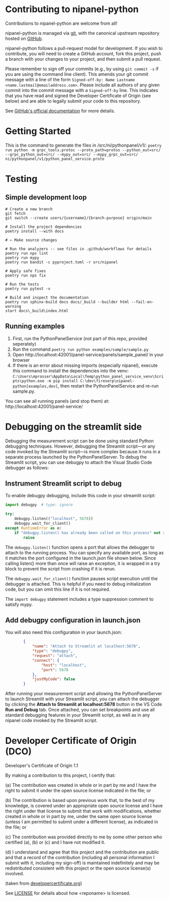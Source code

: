 # Contributing to nipanel-python

Contributions to nipanel-python are welcome from all!

nipanel-python is managed via [git](https://git-scm.com), with the canonical upstream
repository hosted on [GitHub](https://github.com/ni/<reponame>/).

nipanel-python follows a pull-request model for development.  If you wish to
contribute, you will need to create a GitHub account, fork this project, push a
branch with your changes to your project, and then submit a pull request.

Please remember to sign off your commits (e.g., by using `git commit -s` if you
are using the command line client). This amends your git commit message with a line
of the form `Signed-off-by: Name Lastname <name.lastmail@emailaddress.com>`. Please
include all authors of any given commit into the commit message with a
`Signed-off-by` line. This indicates that you have read and signed the Developer
Certificate of Origin (see below) and are able to legally submit your code to
this repository.

See [GitHub's official documentation](https://help.github.com/articles/using-pull-requests/) for more details.

# Getting Started

This is the command to generate the files in /src/ni/pythonpanel/v1/:
`poetry run python -m grpc_tools.protoc --proto_path=protos --python_out=src/ --grpc_python_out=src/ --mypy_out=src/ --mypy_grpc_out=src/ ni/pythonpanel/v1/python_panel_service.proto`

# Testing

## Simple development loop

```
# Create a new branch
git fetch
git switch --create users/{username}/{branch-purpose} origin/main

# Install the project dependencies
poetry install --with docs

# ✍ Make source changes

# Run the analyzers -- see files in .github/workflows for details
poetry run nps lint
poetry run mypy
poetry run bandit -c pyproject.toml -r src/nipanel

# Apply safe fixes
poetry run nps fix

# Run the tests
poetry run pytest -v

# Build and inspect the documentation
poetry run sphinx-build docs docs/_build --builder html --fail-on-warning
start docs\_build\index.html
```

## Running examples

1. First, run the PythonPanelService (not part of this repo, provided seperately)
2. Run the command `poetry run python examples/sample/sample.py`
3. Open http://localhost:42001/panel-service/panels/sample_panel/ in your browser
4. If there is an error about missing imports (especially nipanel), execute this
   command to install the dependencies into the venv: `C:\Users\mprosser\AppData\Local\Temp\python_panel_service_venv\Scripts\python.exe
   -m pip install C:\dev\fireserp\nipanel-python[examples,dev]`, then restart the PythonPanelService and re-run sample.py.

You can see all running panels (and stop them) at: http://localhost:42001/panel-service/

# Debugging on the streamlit side

Debugging the measurement script can be done using standard Python debugging
techniques. However, debugging the Streamlit script—or any code invoked by the
Streamlit script—is more complex because it runs in a separate process launched
by the PythonPanelServer. To debug the Streamlit script, you can use debugpy to
attach the Visual Studio Code debugger as follows:

## Instrument Streamlit script to debug

To enable debugpy debugging, include this code in your streamlit script:

```python
import debugpy  # type: ignore

try:
    debugpy.listen(("localhost", 5678))
    debugpy.wait_for_client() 
except RuntimeError as e:
    if "debugpy.listen() has already been called on this process" not in str(e):
        raise
```

The `debugpy.listen()` function opens a port that allows the debugger to attach
to the running process. You can specify any available port, as long as it
matches the port configured in the launch.json file shown below. Since calling
listen() more than once will raise an exception, it is wrapped in a try block to
prevent the script from crashing if it is rerun.

The `debugpy.wait_for_client()` function pauses script execution until the
debugger is attached. This is helpful if you need to debug initialization code,
but you can omit this line if it is not required.

The `import debugpy` statement includes a type suppression comment to satisfy mypy.

## Add debugpy configuration in launch.json 

You will also need this configuration in your launch.json:

```json
        {
            "name": "Attach to Streamlit at localhost:5678",
            "type": "debugpy",
            "request": "attach",
            "connect": {
                "host": "localhost",
                "port": 5678
            },
            "justMyCode": false
        }
```

After running your measurement script and allowing the PythonPanelServer to
launch Streamlit with your Streamlit script, you can attach the debugger by
clicking the **Attach to Streamlit at localhost:5678** button in the VS Code
**Run and Debug** tab. Once attached, you can set breakpoints and use all
standard debugging features in your Streamlit script, as well as in any nipanel
code invoked by the Streamlit script.

# Developer Certificate of Origin (DCO)

   Developer's Certificate of Origin 1.1

   By making a contribution to this project, I certify that:

   (a) The contribution was created in whole or in part by me and I
       have the right to submit it under the open source license
       indicated in the file; or

   (b) The contribution is based upon previous work that, to the best
       of my knowledge, is covered under an appropriate open source
       license and I have the right under that license to submit that
       work with modifications, whether created in whole or in part
       by me, under the same open source license (unless I am
       permitted to submit under a different license), as indicated
       in the file; or

   (c) The contribution was provided directly to me by some other
       person who certified (a), (b) or (c) and I have not modified
       it.

   (d) I understand and agree that this project and the contribution
       are public and that a record of the contribution (including all
       personal information I submit with it, including my sign-off) is
       maintained indefinitely and may be redistributed consistent with
       this project or the open source license(s) involved.

(taken from [developercertificate.org](https://developercertificate.org/))

See [LICENSE](https://github.com/ni/<reponame>/blob/main/LICENSE)
for details about how \<reponame\> is licensed.
